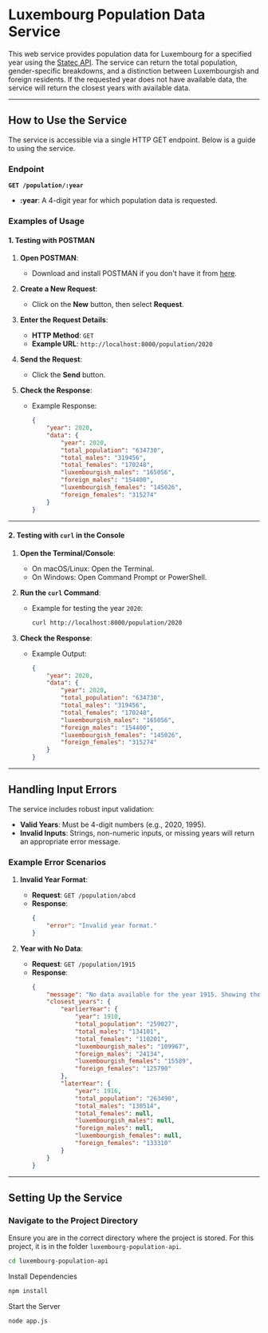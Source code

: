 
# Luxembourg Population Data Service

This web service provides population data for Luxembourg for a specified year using the [Statec API](https://lustat.statec.lu/vis?fs[0]=Topics%2C1%7CPopulation%20and%20employment%23B%23%7CPopulation%20structure%23B1%23&pg=0&fc=Topics&lc=en&df[ds]=ds-release&df[id]=DF_B1100&df[ag]=LU1&df[vs]=1.0&pd=%2C&dq=.A&vw=tb&lo=5). The service can return the total population, gender-specific breakdowns, and a distinction between Luxembourgish and foreign residents. If the requested year does not have available data, the service will return the closest years with available data.

---

## How to Use the Service

The service is accessible via a single HTTP GET endpoint. Below is a guide to using the service.

### Endpoint

**`GET /population/:year`**

- **:year**: A 4-digit year for which population data is requested.

### Examples of Usage

#### 1. Testing with POSTMAN

1. **Open POSTMAN**:
   - Download and install POSTMAN if you don't have it from [here](https://www.postman.com/downloads/).

2. **Create a New Request**:
   - Click on the **New** button, then select **Request**.

3. **Enter the Request Details**:
   - **HTTP Method**: `GET`
   - **Example URL**: `http://localhost:8000/population/2020`

4. **Send the Request**:
   - Click the **Send** button.

5. **Check the Response**:
   - Example Response:
     ```json
     {
         "year": 2020,
         "data": {
             "year": 2020,
             "total_population": "634730",
             "total_males": "319456",
             "total_females": "170248",
             "luxembourgish_males": "165056",
             "foreign_males": "154400",
             "luxembourgish_females": "145026",
             "foreign_females": "315274"
         }
     }
     ```

---

#### 2. Testing with `curl` in the Console

1. **Open the Terminal/Console**:
   - On macOS/Linux: Open the Terminal.
   - On Windows: Open Command Prompt or PowerShell.

2. **Run the `curl` Command**:
   - Example for testing the year `2020`:
     ```bash
     curl http://localhost:8000/population/2020
     ```

3. **Check the Response**:
   - Example Output:
     ```json
     {
         "year": 2020,
         "data": {
             "year": 2020,
             "total_population": "634730",
             "total_males": "319456",
             "total_females": "170248",
             "luxembourgish_males": "165056",
             "foreign_males": "154400",
             "luxembourgish_females": "145026",
             "foreign_females": "315274"
         }
     }
     ```

---

## Handling Input Errors

The service includes robust input validation:

- **Valid Years**: Must be 4-digit numbers (e.g., 2020, 1995).
- **Invalid Inputs**: Strings, non-numeric inputs, or missing years will return an appropriate error message.

### Example Error Scenarios

1. **Invalid Year Format**:
   - **Request**: `GET /population/abcd`
   - **Response**:
     ```json
     {
         "error": "Invalid year format."
     }
     ```

2. **Year with No Data**:
   - **Request**: `GET /population/1915`
   - **Response**:
     ```json
     {
         "message": "No data available for the year 1915. Showing the closest available years.",
         "closest_years": {
             "earlierYear": {
                 "year": 1910,
                 "total_population": "259027",
                 "total_males": "134101",
                 "total_females": "110201",
                 "luxembourgish_males": "109967",
                 "foreign_males": "24134",
                 "luxembourgish_females": "15589",
                 "foreign_females": "125790"
             },
             "laterYear": {
                 "year": 1916,
                 "total_population": "263490",
                 "total_males": "130514",
                 "total_females": null,
                 "luxembourgish_males": null,
                 "foreign_males": null,
                 "luxembourgish_females": null,
                 "foreign_females": "133310"
             }
         }
     }
     ```

---

## Setting Up the Service

### Navigate to the Project Directory
Ensure you are in the correct directory where the project is stored. For this project, it is in the folder `luxembourg-population-api`.

```bash
cd luxembourg-population-api
```

Install Dependencies

```bash 
npm install
```

Start the Server
```bash 
node app.js
```
